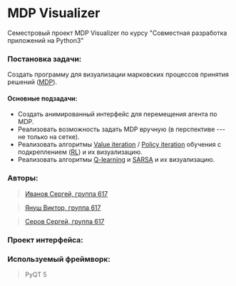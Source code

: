 # MDP Visualizer

Семестровый проект MDP Visualizer по курсу "Совместная разработка приложений на Python3"

### Постановка задачи:

Создать программу для визуализации марковских процессов принятия решений ([MDP](https://en.wikipedia.org/wiki/Markov_decision_process)).
#### Основные подзадачи:
 
- Создать анимированный интерфейс для перемещения агента по MDP.
- Реализовать возможность задать MDP вручную (в перспективе --- не только на сетке).
- Реализовать алгоритмы [Value iteration](https://en.wikipedia.org/wiki/Markov_decision_process#Value_iteration) / [Policy iteration](https://en.wikipedia.org/wiki/Markov_decision_process#Policy_iteration) обучения с подкреплением ([RL](https://en.wikipedia.org/wiki/Reinforcement_learning)) и их визуализацию.
- Реализовать алгоритмы [Q-learning](https://en.wikipedia.org/wiki/Q-learning) и [SARSA](https://en.wikipedia.org/wiki/State%E2%80%93action%E2%80%93reward%E2%80%93state%E2%80%93action) и их визуализацию. 

### Авторы:

> [Иванов Сергей, группа 617](?????)

> [Януш Виктор, группа 617](https://git.cs.msu.ru/s02180104)

> [Серов Сергей, группа 617](https://git.cs.msu.ru/s02140303)

### Проект интерфейса:

### Используемый фреймворк:

> PyQT 5